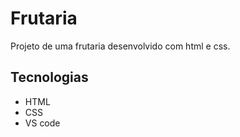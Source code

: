 # Frutaria
Projeto de uma frutaria desenvolvido com html e css.

## Tecnologias

- HTML
- CSS
- VS code
